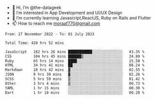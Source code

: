 - 👋 Hi, I’m @the-datageek
- 👀 I’m interested in App Development and UI/UX Design
- 🌱 I’m currently learning Javascript,ReactJS, Ruby on Rails and Flutter
- 📫 How to reach me moraaf770@gmail.com

<!---
the-datageek/the-datageek is a ✨ special ✨ repository because its `README.md` (this file) appears on your GitHub profile.
You can click the Preview link to take a look at your changes.
--->
<!--START_SECTION:waka-->

```txt
From: 27 November 2022 - To: 01 July 2023

Total Time: 420 hrs 52 mins

JavaScript   182 hrs 26 mins ███████████░░░░░░░░░░░░░░   43.35 %
CSS          104 hrs 45 mins ██████▒░░░░░░░░░░░░░░░░░░   24.89 %
Ruby         65 hrs 14 mins  ████░░░░░░░░░░░░░░░░░░░░░   15.50 %
HTML         34 hrs 41 mins  ██░░░░░░░░░░░░░░░░░░░░░░░   08.24 %
Markdown     10 hrs 42 mins  ▓░░░░░░░░░░░░░░░░░░░░░░░░   02.55 %
JSON         9 hrs 30 mins   ▓░░░░░░░░░░░░░░░░░░░░░░░░   02.26 %
SCSS         5 hrs 59 mins   ▒░░░░░░░░░░░░░░░░░░░░░░░░   01.42 %
Other        3 hrs 4 mins    ▒░░░░░░░░░░░░░░░░░░░░░░░░   00.73 %
YAML         1 hr 15 mins    ░░░░░░░░░░░░░░░░░░░░░░░░░   00.30 %
Dart         1 hr 10 mins    ░░░░░░░░░░░░░░░░░░░░░░░░░   00.28 %
```

<!--END_SECTION:waka-->
